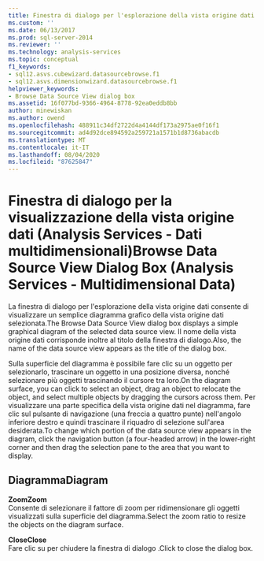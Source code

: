 ```yaml
---
title: Finestra di dialogo per l'esplorazione della vista origine dati (Analysis Services Dati multidimensionali) | Microsoft Docs
ms.custom: ''
ms.date: 06/13/2017
ms.prod: sql-server-2014
ms.reviewer: ''
ms.technology: analysis-services
ms.topic: conceptual
f1_keywords:
- sql12.asvs.cubewizard.datasourcebrowse.f1
- sql12.asvs.dimensionwizard.datasourcebrowse.f1
helpviewer_keywords:
- Browse Data Source View dialog box
ms.assetid: 16f077bd-9366-4964-8778-92ea0eddb8bb
author: minewiskan
ms.author: owend
ms.openlocfilehash: 488911c34df2722d4a4144df173a2975ae0f16f1
ms.sourcegitcommit: ad4d92dce894592a259721a1571b1d8736abacdb
ms.translationtype: MT
ms.contentlocale: it-IT
ms.lasthandoff: 08/04/2020
ms.locfileid: "87625847"
---
```

# <a name="browse-data-source-view-dialog-box-analysis-services---multidimensional-data"></a><span data-ttu-id="da5d9-102">Finestra di dialogo per la visualizzazione della vista origine dati (Analysis Services - Dati multidimensionali)</span><span class="sxs-lookup"><span data-stu-id="da5d9-102">Browse Data Source View Dialog Box (Analysis Services - Multidimensional Data)</span></span>
  <span data-ttu-id="da5d9-103">La finestra di dialogo per l'esplorazione della vista origine dati consente di visualizzare un semplice diagramma grafico della vista origine dati selezionata.</span><span class="sxs-lookup"><span data-stu-id="da5d9-103">The Browse Data Source View dialog box displays a simple graphical diagram of the selected data source view.</span></span> <span data-ttu-id="da5d9-104">Il nome della vista origine dati corrisponde inoltre al titolo della finestra di dialogo.</span><span class="sxs-lookup"><span data-stu-id="da5d9-104">Also, the name of the data source view appears as the title of the dialog box.</span></span>  
  
 <span data-ttu-id="da5d9-105">Sulla superficie del diagramma è possibile fare clic su un oggetto per selezionarlo, trascinare un oggetto in una posizione diversa, nonché selezionare più oggetti trascinando il cursore tra loro.</span><span class="sxs-lookup"><span data-stu-id="da5d9-105">On the diagram surface, you can click to select an object, drag an object to relocate the object, and select multiple objects by dragging the cursors across them.</span></span> <span data-ttu-id="da5d9-106">Per visualizzare una parte specifica della vista origine dati nel diagramma, fare clic sul pulsante di navigazione (una freccia a quattro punte) nell'angolo inferiore destro e quindi trascinare il riquadro di selezione sull'area desiderata.</span><span class="sxs-lookup"><span data-stu-id="da5d9-106">To change which portion of the data source view appears in the diagram, click the navigation button (a four-headed arrow) in the lower-right corner and then drag the selection pane to the area that you want to display.</span></span>  
  
## <a name="diagram"></a><span data-ttu-id="da5d9-107">Diagramma</span><span class="sxs-lookup"><span data-stu-id="da5d9-107">Diagram</span></span>  
 <span data-ttu-id="da5d9-108">**Zoom**</span><span class="sxs-lookup"><span data-stu-id="da5d9-108">**Zoom**</span></span>  
 <span data-ttu-id="da5d9-109">Consente di selezionare il fattore di zoom per ridimensionare gli oggetti visualizzati sulla superficie del diagramma.</span><span class="sxs-lookup"><span data-stu-id="da5d9-109">Select the zoom ratio to resize the objects on the diagram surface.</span></span>  
  
 <span data-ttu-id="da5d9-110">**Close**</span><span class="sxs-lookup"><span data-stu-id="da5d9-110">**Close**</span></span>  
 <span data-ttu-id="da5d9-111">Fare clic su per chiudere la finestra di dialogo .</span><span class="sxs-lookup"><span data-stu-id="da5d9-111">Click to close the dialog box.</span></span>  
  
  

